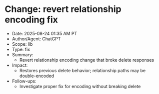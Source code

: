 # Change: revert relationship encoding fix

- Date: 2025-08-24 01:35 AM PT
- Author/Agent: ChatGPT
- Scope: lib
- Type: fix
- Summary:
  - Revert relationship encoding change that broke delete responses
- Impact:
  - Restores previous delete behavior; relationship paths may be double-encoded
- Follow-ups:
  - Investigate proper fix for encoding without breaking delete
